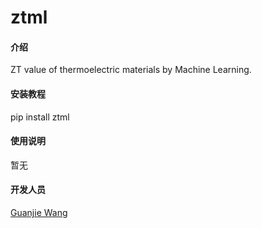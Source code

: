 # ztml

#### 介绍
ZT value of thermoelectric materials by Machine Learning.


#### 安装教程

pip install ztml


#### 使用说明

暂无

#### 开发人员
[Guanjie Wang](https://alkemine.cn/gjwang)